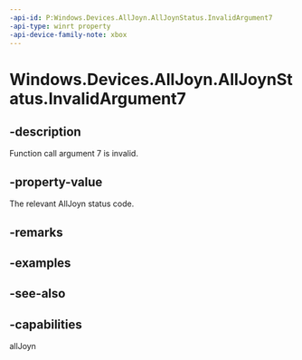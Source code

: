 ```yaml
---
-api-id: P:Windows.Devices.AllJoyn.AllJoynStatus.InvalidArgument7
-api-type: winrt property
-api-device-family-note: xbox
---
```


<!-- Property syntax
public int InvalidArgument7 { get; }
-->

# Windows.Devices.AllJoyn.AllJoynStatus.InvalidArgument7

## -description
Function call argument 7 is invalid.



## -property-value
The relevant AllJoyn status code.

## -remarks

## -examples

## -see-also


## -capabilities
allJoyn